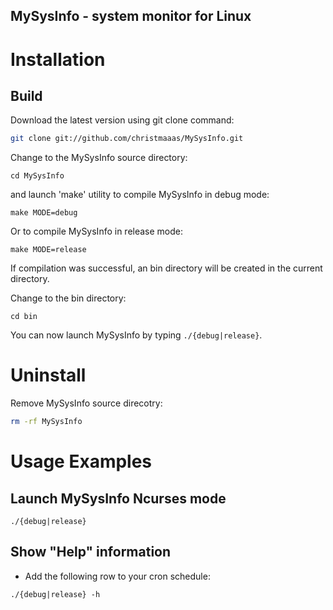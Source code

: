 ## MySysInfo - system monitor for Linux

# Installation

## Build

Download the latest version using git clone command:

```bash
git clone git://github.com/christmaaas/MySysInfo.git
```

Change to the MySysInfo source directory:

```
cd MySysInfo
```

and launch 'make' utility to compile MySysInfo in debug mode:

```
make MODE=debug
```

Or to compile MySysInfo in release mode:

```
make MODE=release
```

If compilation was successful, an bin directory will be created in the current directory.

Change to the bin directory:

```
cd bin
```

You can now launch MySysInfo by typing ```./{debug|release}```. 

# Uninstall

Remove MySysInfo source direcotry:

```bash
rm -rf MySysInfo
```

# Usage Examples

## Launch MySysInfo Ncurses mode

```
./{debug|release}
```

## Show "Help" information

* Add the following row to your cron schedule:

```
./{debug|release} -h
```
